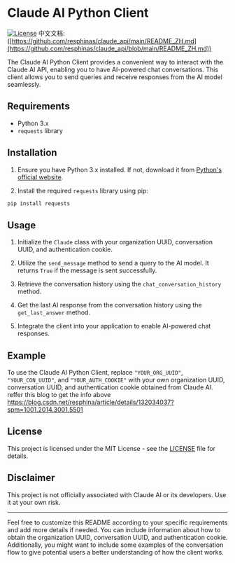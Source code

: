 # Claude AI Python Client
[![License](https://img.shields.io/badge/License-MIT-blue.svg)](LICENSE)
中文文档: ([https://github.com/resphinas/claude_api/main/README_ZH.md](https://github.com/resphinas/claude_api/blob/main/README_ZH.md))


The Claude AI Python Client provides a convenient way to interact with the Claude AI API, enabling you to have AI-powered chat conversations. This client allows you to send queries and receive responses from the AI model seamlessly.

## Requirements

- Python 3.x
- `requests` library

## Installation

1. Ensure you have Python 3.x installed. If not, download it from [Python's official website](https://www.python.org/downloads/).

2. Install the required `requests` library using pip:

```bash
pip install requests
```

## Usage

1. Initialize the `Claude` class with your organization UUID, conversation UUID, and authentication cookie.

2. Utilize the `send_message` method to send a query to the AI model. It returns `True` if the message is sent successfully.

3. Retrieve the conversation history using the `chat_conversation_history` method.

4. Get the last AI response from the conversation history using the `get_last_answer` method.

5. Integrate the client into your application to enable AI-powered chat responses.

## Example
To use the Claude AI Python Client, replace `"YOUR_ORG_UUID"`, `"YOUR_CON_UUID"`, and `"YOUR_AUTH_COOKIE"` with your own organization UUID, conversation UUID, and authentication cookie obtained from Claude AI.
reffer this blog to get the info above  https://blog.csdn.net/resphina/article/details/132034037?spm=1001.2014.3001.5501

## License

This project is licensed under the MIT License - see the [LICENSE](LICENSE) file for details.

## Disclaimer

This project is not officially associated with Claude AI or its developers. Use it at your own risk.

---

Feel free to customize this README according to your specific requirements and add more details if needed. You can include information about how to obtain the organization UUID, conversation UUID, and authentication cookie. Additionally, you might want to include some examples of the conversation flow to give potential users a better understanding of how the client works.


